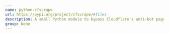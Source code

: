 ```yaml
---
name: python-cfscrape
url: https://pypi.org/project/cfscrape/#files
description: A small Python module to bypass Cloudflare's anti-bot page, using Requests.
group: None
---
```

